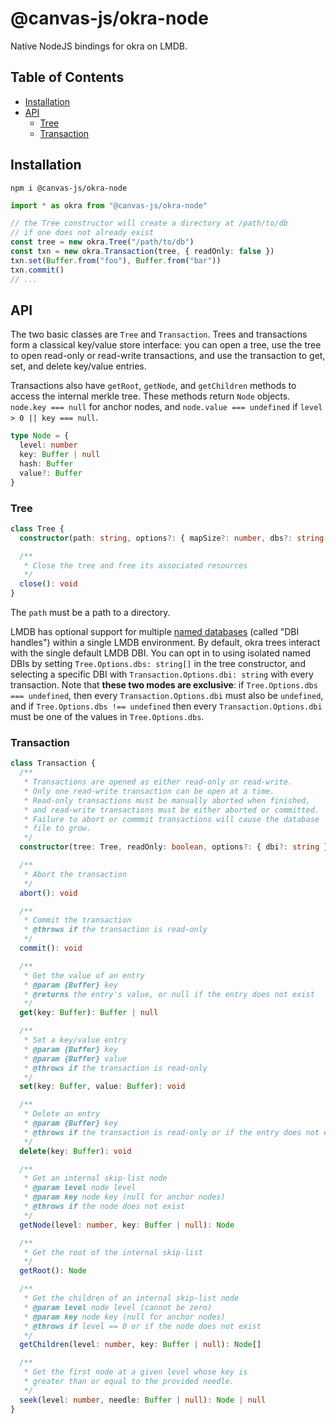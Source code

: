 # @canvas-js/okra-node

Native NodeJS bindings for okra on LMDB.

## Table of Contents

- [Installation](#installation)
- [API](#api)
  - [Tree](#tree)
  - [Transaction](#transaction)

## Installation

```
npm i @canvas-js/okra-node
```

```ts
import * as okra from "@canvas-js/okra-node"

// the Tree constructor will create a directory at /path/to/db
// if one does not already exist
const tree = new okra.Tree("/path/to/db")
const txn = new okra.Transaction(tree, { readOnly: false })
txn.set(Buffer.from("foo"), Buffer.from("bar"))
txn.commit()
// ...
```

## API

The two basic classes are `Tree` and `Transaction`. Trees and transactions form a classical key/value store interface: you can open a tree, use the tree to open read-only or read-write transactions, and use the transaction to get, set, and delete key/value entries.

Transactions also have `getRoot`, `getNode`, and `getChildren` methods to access the internal merkle tree. These methods return `Node` objects. `node.key === null` for anchor nodes, and `node.value === undefined` if `level > 0 || key === null`.

```ts
type Node = {
  level: number
  key: Buffer | null
  hash: Buffer
  value?: Buffer
}
```

### Tree

```ts
class Tree {
  constructor(path: string, options?: { mapSize?: number, dbs?: string[] })

  /**
   * Close the tree and free its associated resources
   */
  close(): void
}
```

The `path` must be a path to a directory.

LMDB has optional support for multiple [named databases](http://www.lmdb.tech/doc/group__mdb.html#gac08cad5b096925642ca359a6d6f0562a) (called "DBI handles") within a single LMDB environment. By default, okra trees interact with the single default LMDB DBI. You can opt in to using isolated named DBIs by setting `Tree.Options.dbs: string[]` in the tree constructor, and selecting a specific DBI with `Transaction.Options.dbi: string` with every transaction. Note that **these two modes are exclusive**: if `Tree.Options.dbs === undefined`, then every `Transaction.Options.dbi` must also be `undefined`, and if `Tree.Options.dbs !== undefined` then every `Transaction.Options.dbi` must be one of the values in `Tree.Options.dbs`.

### Transaction

```ts
class Transaction {
  /**
   * Transactions are opened as either read-only or read-write.
   * Only one read-write transaction can be open at a time.
   * Read-only transactions must be manually aborted when finished,
   * and read-write transactions must be either aborted or committed.
   * Failure to abort or commmit transactions will cause the database
   * file to grow.
   */
  constructor(tree: Tree, readOnly: boolean, options?: { dbi?: string })

  /**
   * Abort the transaction
   */
  abort(): void

  /**
   * Commit the transaction
   * @throws if the transaction is read-only
   */
  commit(): void

  /**
   * Get the value of an entry
   * @param {Buffer} key
   * @returns the entry's value, or null if the entry does not exist
   */
  get(key: Buffer): Buffer | null

  /**
   * Set a key/value entry
   * @param {Buffer} key
   * @param {Buffer} value
   * @throws if the transaction is read-only
   */
  set(key: Buffer, value: Buffer): void

  /**
   * Delete an entry
   * @param {Buffer} key
   * @throws if the transaction is read-only or if the entry does not exist
   */
  delete(key: Buffer): void

  /**
   * Get an internal skip-list node
   * @param level node level
   * @param key node key (null for anchor nodes)
   * @throws if the node does not exist
   */
  getNode(level: number, key: Buffer | null): Node

  /**
   * Get the root of the internal skip-list
   */
  getRoot(): Node

  /**
   * Get the children of an internal skip-list node
   * @param level node level (cannot be zero)
   * @param key node key (null for anchor nodes)
   * @throws if level == 0 or if the node does not exist
   */
  getChildren(level: number, key: Buffer | null): Node[]

  /**
   * Get the first node at a given level whose key is
   * greater than or equal to the provided needle.
   */
  seek(level: number, needle: Buffer | null): Node | null
}
```
